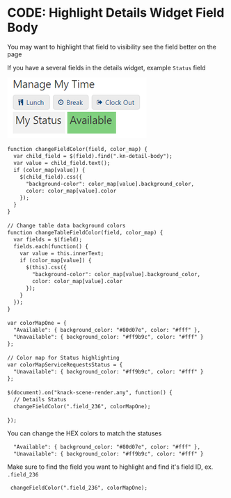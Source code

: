 # CODE: Highlight Details Widget Field Body

You may want to highlight that field to visibility see the field better on the page

If you have a several fields in the details widget, example `Status` field

![](../.gitbook/assets/highlight_details_widget_field.png)

```text
function changeFieldColor(field, color_map) {
  var child_field = $(field).find(".kn-detail-body");
  var value = child_field.text();
  if (color_map[value]) {
    $(child_field).css({
      "background-color": color_map[value].background_color,
      color: color_map[value].color
    });
  }
}

// Change table data background colors 
function changeTableFieldColor(field, color_map) {
  var fields = $(field);
  fields.each(function() {
    var value = this.innerText;
    if (color_map[value]) {
      $(this).css({
        "background-color": color_map[value].background_color,
        color: color_map[value].color
      });
    }
  });
}

var colorMapOne = {
  "Available": { background_color: "#80d07e", color: "#fff" },
  "Unavailable": { background_color: "#ff9b9c", color: "#fff" }
};

// Color map for Status highlighting
var colorMapServiceRequestsStatus = {
  "Unavailable": { background_color: "#ff9b9c", color: "#fff" }
};

$(document).on("knack-scene-render.any", function() {
  // Details Status
  changeFieldColor(".field_236", colorMapOne);

});
```

You can change the HEX colors to match the statuses

```text
  "Available": { background_color: "#80d07e", color: "#fff" },
  "Unavailable": { background_color: "#ff9b9c", color: "#fff" }
```

Make sure to find the field you want to highlight and find it's field ID, ex. `.field_236`

```text
 changeFieldColor(".field_236", colorMapOne);
```



